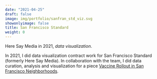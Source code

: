 ```yaml
---
date: "2021-04-25"
draft: false
image: img/portfolio/sanfran_std_viz.svg
showonlyimage: false
title: San Francisco Standard
weight: 0
---
```


Here Say Media in 2021, *data visualization*. 
<!--more-->

In 2021, I did data visualization contract work for San Francisco Standard (formerly Here Say Media). In collaboration with the team, I did data curation, analysis and visualization for a piece [Vaccine Rollout in San Francisco Neighborhoods](https://sfstandard.com/public-health-safety/chinatown-vaccine-rollout-lagging-rest-of-san-francisco/).

